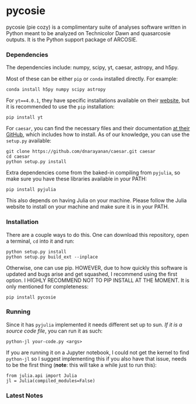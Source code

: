 # pycosie
pycosie (pie cozy) is a complimentary suite of analyses software written in Python meant to be analyzed on Technicolor Dawn and quasarcosie outputs. It is the Python support package of ARCOSIE.

### Dependencies
The dependencies include: numpy, scipy, yt, caesar, astropy, and h5py.

Most of these can be either `pip` or `conda` installed directly. For example:
```
conda install h5py numpy scipy astropy
```

For `yt==4.0.1`, they have specific installations available on their [website](https://yt-project.org/), but it is recommended to use the `pip` installation:
```
pip install yt
```

For `caesar`, you can find the necessary files and their documentation [at their GitHub](https://github.com/dnarayanan/caesar), which includes how to install. As of our knowledge, you can use the `setup.py` available:
```
git clone https://github.com/dnarayanan/caesar.git caesar
cd caesar
python setup.py install
```

Extra dependencies come from the baked-in compiling from `pyjulia`, so make sure you have these libraries available in your PATH:
```
pip install pyjulia
```
This also depends on having Julia on your machine. Please follow the Julia website to install on your machine and make sure it is in your PATH.

### Installation
There are a couple ways to do this. One can download this repository, open a terminal, `cd` into it and run:

```
python setup.py install
python setup.py build_ext --inplace
```

Otherwise, one can use pip. HOWEVER, due to how quickly this software is updated and bugs arise and get squashed, I recommend using the
first option. I HIGHLY RECOMMEND NOT TO PIP INSTALL AT THE MOMENT. It is only mentioned for completeness:

```
pip install pycosie
```
### Running

Since it has `pyjulia` implemented it needs different set up to sun. *If it is a source code file*, you can run it as such:

```
python-jl your-code.py <args>
``` 
If you are running it on a Jupyter notebook, I could not get the kernel to find `python-jl` so I suggest implementing this if you also have that issue, needs to be the first thing (**note**: this will take a while just to run this):

```
from julia.api import Julia
jl = Julia(compiled_modules=False)
```

### Latest Notes
